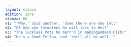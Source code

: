 ```yaml
---
layout: stanza
edition: 1879
stanza: 88
v1: "'Why,' said another, 'Some there are who tell"
v2: "Of one who threatens he will toss to Hell"
v3: "The luckless Pots he marr'd in making&mdash;Pish!"
v4: "He's a Good Fellow, and 'twill all be well.'"
---
```

